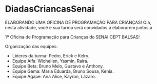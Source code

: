 # DiadasCriancasSenai
ELABORANDO UMA OFICINA DE PROGRAMAÇÃO PARA CRIANÇAS!
Olá, 
nesta atividade, você e sua turma será convidados a elaborarem juntos a 

1º Oficina de Programação para Crianças do SENAI CEPT BALSAS!

Organização das equipes:

<ul>
  <li>
Lideres da turma: Pedro, Erick e Kelry.
  </li>

  <li>
Equipe Alfa: Wichellen, Yasmin, Raira.
</li>

<li>
Equipe Beta: Bruno Melo, Gustavo e Anthony. 
</li>

<li>
Equipe Gama: Maria Eduarda, Bruno Sousa, Kenia. 
</li>

<li>
Equipe Agape: Ana Alice, Kayron, Lázaro.
</li>
</ul>
